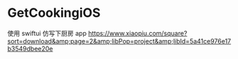 # GetCookingiOS
使用 swiftui 仿写下厨房 app   https://www.xiaopiu.com/square?sort=download&amp;page=2&amp;libPop=project&amp;libId=5a41ce976e17b3549dbee20e
